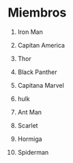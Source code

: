 # Miembros

1. Iron Man
2. Capitan America
3. Thor
4. Black Panther
5. Capitana Marvel
6. hulk
7. Ant Man
8. Scarlet


9. Hormiga
10. Spiderman